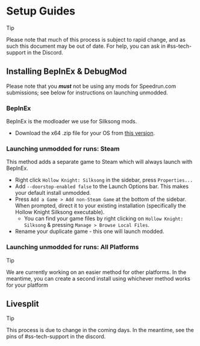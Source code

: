 # Setup Guides

> [!TIP]
> Please note that much of this process is subject to rapid change, and as such this document may be out of date. For help, you can ask in #ss-tech-support in the Discord.

## Installing BepInEx & DebugMod

Please note that you _**must**_ not be using any mods for Speedrun.com submissions; see below for instructions on launching unmodded.

### BepInEx

BepInEx is the modloader we use for Silksong mods.

- Download the x64 .zip file for your OS from [this version](https://github.com/BepInEx/BepInEx/releases/tag/v5.4.23.3).

### Launching unmodded for runs: Steam

This method adds a separate game to Steam which will always launch with BepInEx.

- Right click `Hollow Knight: Silksong` in the sidebar, press `Properties...`
- Add `--doorstop-enabled false` to the Launch Options bar. This makes your default install unmodded.
- Press `Add a Game > Add non-Steam Game` at the bottom of the sidebar. When prompted, direct it to your existing installation (specifically the Hollow Knight Silksong executable).
  - You can find your game files by right clicking on `Hollow Knight: Silksong` & pressing `Manage > Browse Local Files`.
- Rename your duplicate game - this one will launch modded.

### Launching unmodded for runs: All Platforms

> [!TIP]
> We are currently working on an easier method for other platforms. In the meantime, you can create a second install using whichever method works for your platform 

## Livesplit

> [!TIP]
> This process is due to change in the coming days. In the meantime, see the pins of #ss-tech-support in the discord.
